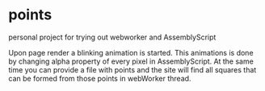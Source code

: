 # points
personal project for trying out webworker and AssemblyScript

Upon page render a blinking animation is started. This animations is done by changing alpha property of every pixel in AssemblyScript. 
At the same time you can provide a file with points and the site will find all squares that can be formed from those points in webWorker thread.
